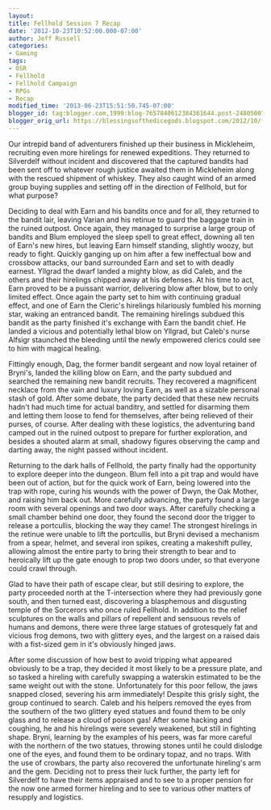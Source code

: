 ```yaml
---
layout:  
title: Fellhold Session 7 Recap
date: '2012-10-23T10:52:00.000-07:00'
author: Jeff Russell
categories:
- Gaming
tags:
- OSR
- Fellhold
- Fellhold Campaign
- RPGs
- Recap
modified_time: '2013-06-23T15:51:50.745-07:00'
blogger_id: tag:blogger.com,1999:blog-7657840612384361644.post-2480500782891995562
blogger_orig_url: https://blessingsofthedicegods.blogspot.com/2012/10/fellhold-session-7-recap.html
---
```


Our intrepid band of adventurers finished up their business in Mickleheim, recruiting even more hirelings for renewed expeditions. They returned to Silverdelf without incident and discovered that the captured bandits had been sent off to whatever rough justice awaited them in Mickleheim along with the rescued shipment of whiskey. They also caught wind of an armed group buying supplies and setting off in the direction of Fellhold, but for what purpose?  
  
Deciding to deal with Earn and his bandits once and for all, they returned to the bandit lair, leaving Varian and his retinue to guard the baggage train in the ruined outpost. Once again, they managed to surprise a large group of bandits and Blum employed the sleep spell to great effect, downing all ten of Earn's new hires, but leaving Earn himself standing, slightly woozy, but ready to fight. Quickly ganging up on him after a few ineffectual bow and crossbow attacks, our band surrounded Earn and set to with deadly earnest. Yllgrad the dwarf landed a mighty blow, as did Caleb, and the others and their hirelings chipped away at his defenses. At his time to act, Earn proved to be a puissant warrior, delivering blow after blow, but to only limited effect. Once again the party set to him with continuing gradual effect, and one of Earn the Cleric's hirelings hilariously fumbled his morning star, waking an entranced bandit. The remaining hirelings subdued this bandit as the party finished it's exchange with Earn the bandit chief. He landed a vicious and potentially lethal blow on Yllgrad, but Caleb's nurse Alfsigr staunched the bleeding until the newly empowered clerics could see to him with magical healing.  
  
Fittingly enough, Dag, the former bandit sergeant and now loyal retainer of Bryni's, landed the killing blow on Earn, and the party subdued and searched the remaining new bandit recruits. They recovered a magnificent necklace from the vain and luxury loving Earn, as well as a sizable personal stash of gold. After some debate, the party decided that these new recruits hadn't had much time for actual banditry, and settled for disarming them and letting them loose to fend for themselves, after being relieved of their purses, of course. After dealing with these logistics, the adventuring band camped out in the ruined outpost to prepare for further exploration, and besides a shouted alarm at small, shadowy figures observing the camp and darting away, the night passed without incident.  
  
Returning to the dark halls of Fellhold, the party finally had the opportunity to explore deeper into the dungeon. Blum fell into a pit trap and would have been out of action, but for the quick work of Earn, being lowered into the trap with rope, curing his wounds with the power of Dwyn, the Oak Mother, and raising him back out. More carefully advancing, the party found a large room with several openings and two door ways. After carefully checking a small chamber behind one door, they found the second door the trigger to release a portcullis, blocking the way they came! The strongest hirelings in the retinue were unable to lift the portcullis, but Bryni devised a mechanism from a spear, helmet, and several iron spikes, creating a makeshift pulley, allowing almost the entire party to bring their strength to bear and to heroically lift up the gate enough to prop two doors under, so that everyone could crawl through.  
  
Glad to have their path of escape clear, but still desiring to explore, the party proceeded north at the T-intersection where they had previously gone south, and then turned east, discovering a blasphemous and disgusting temple of the Sorcerors who once ruled Fellhold. In addition to the relief sculptures on the walls and pillars of repellent and sensuous revels of humans and demons, there were three large statues of grotesquely fat and vicious frog demons, two with glittery eyes, and the largest on a raised dais with a fist-sized gem in it's obviously hinged jaws.  
  
After some discussion of how best to avoid tripping what appeared obviously to be a trap, they decided it most likely to be a pressure plate, and so tasked a hireling with carefully swapping a waterskin estimated to be the same weight out with the stone. Unfortunately for this poor fellow, the jaws snapped closed, severing his arm immediately! Despite this grisly sight, the group continued to search. Caleb and his helpers removed the eyes from the southern of the two glittery eyed statues and found them to be only glass and to release a cloud of poison gas! After some hacking and coughing, he and his hirelings were severely weakened, but still in fighting shape. Bryni, learning by the examples of his peers, was far more careful with the northern of the two statues, throwing stones until he could dislodge one of the eyes, and found them to be ordinary topaz, and no traps. With the use of crowbars, the party also recovered the unfortunate hireling's arm and the gem. Deciding not to press their luck further, the party left for Silverdelf to have their items appraised and to see to a proper pension for the now one armed former hireling and to see to various other matters of resupply and logistics. 
